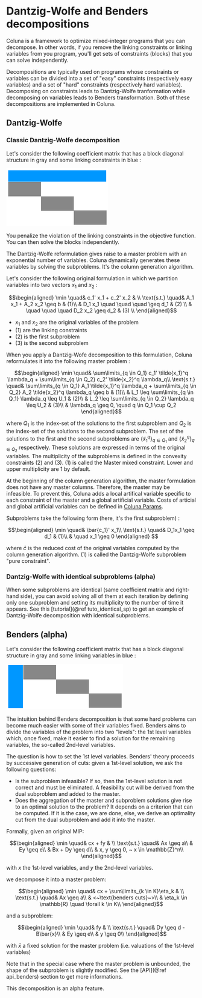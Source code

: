 # Dantzig-Wolfe and Benders decompositions

Coluna is a framework to optimize mixed-integer programs that you can decompose.
In other words, if you remove the linking constraints or linking variables from you
program, you'll get sets of constraints (blocks) that you can solve independently.

Decompositions are typically used on programs whose constraints or variables can be divided into a set of "easy" constraints (respectively easy variables) and a set of "hard" constraints (respectively hard variables). Decomposing on constraints leads to Dantzig-Wolfe tranformation while decomposing on variables leads to Benders transformation. Both of these decompositions are implemented in Coluna. 

## Dantzig-Wolfe

### Classic Dantzig-Wolfe decomposition

Let's consider the following coefficient matrix that has a block diagonal structure
in gray and some linking constraints in blue :

![Dantzig-Wolfe decomposition](../assets/img/dwdec.png)

You penalize the violation of the linking constraints in the
objective function. You can then solve the blocks independently.

The Dantzig-Wolfe reformulation gives raise to a master problem with an
exponential number of variables. Coluna dynamically generates these variables by
solving the subproblems. It's the column generation algorithm.

Let's consider the following original formulation in which we partition variables into
two vectors $x_1$ and $x_2$ :

```math
\begin{aligned}
\min \quad& c_1' x_1 + c_2' x_2 & \\
\text{s.t.} \quad& A_1 x_1 + A_2 x_2 \geq b & (1)\\
& D_1 x_1 \quad \quad \quad   \geq d_1 & (2) \\
& \quad   \quad \quad D_2 x_2 \geq d_2 & (3) \\
\end{aligned}
```

- $x_1$ and $x_2$ are the original variables of the problem
- $(1)$ are the linking constraints
- $(2)$ is the first subproblem
- $(3)$ is the second subproblem

When you apply a Dantzig-Wofe decomposition to this formulation, 
Coluna reformulates it into the following master problem :

```math
\begin{aligned}
\min \quad& \sum\limits_{q \in Q_1} c_1' \tilde{x_1}^q \lambda_q + \sum\limits_{q \in Q_2} c_2' \tilde{x_2}^q \lambda_q\\
\text{s.t.} \quad& \sum\limits_{q \in Q_1} A_1 \tilde{x_1}^q \lambda_q + \sum\limits_{q \in Q_2} A_2 \tilde{x_2}^q \lambda_q \geq b & (1)\\
& L_1 \leq \sum\limits_{q \in Q_1} \lambda_q \leq U_1 & (2)\\
& L_2 \leq \sum\limits_{q \in Q_2} \lambda_q \leq U_2 & (3)\\
& \lambda_q \geq 0, \quad q \in Q_1 \cup Q_2
\end{aligned}
```

where $Q_1$ is the index-set of the solutions to the first subproblem and 
$Q_2$ is the index-set of the solutions to the second subproblem.
The set of the solutions to the first and the second subproblems are $\{\tilde{x}^q_1\}_{q \in Q_1}$ and $\{\tilde{x}^q_2\}_{q \in Q_2}$ respectively. These solutions are expressed
in terms of the original variables.
The multiplicity of the subproblems is defined in the convexity constraints $(2)$ and $(3)$. $(1)$ is called the Master mixed constraint.
Lower and upper multiplicity are $1$ by default.

At the beginning of the column generation algorithm, the master formulation does
not have any master columns. Therefore, the master may be infeasible. 
To prevent this, Coluna adds a local artifical variable specific to each constraint of the master and a global artificial variable.
Costs of articial and global artificial variables can be defined in [Coluna.Params](@ref).

Subproblems take the following form (here, it's the first subproblem) :

```math
\begin{aligned}
\min \quad& \bar{c_1}' x_1\\
\text{s.t.} \quad& D_1x_1 \geq d_1 & (1)\\
& \quad x_1 \geq 0
\end{aligned}

```

where $\bar{c}$ is the reduced cost of the original variables computed by the column generation algorithm. $(1)$ is called the Dantzig-Wolfe subproblem "pure constraint". 

### Dantzig-Wolfe with identical subproblems (alpha)

When some subproblems are identical (same coefficient matrix and right-hand side), 
you can avoid solving all of them at each iteration by defining only one subproblem and
setting its multiplicity to the number of time it appears. See this [tutorial](@ref tuto_identical_sp) to get an example of Dantzig-Wolfe decomposition with identical subproblems. 


## Benders (alpha)

Let's consider the following coefficient matrix that has a block diagonal structure
in gray and some linking variables in blue :

![Benders decomposition](../assets/img/bdec.png)

The intuition behind Benders decomposition is that some hard problems can become much easier with some of their variables fixed. 
Benders aims to divide the variables of the problem into two "levels": the 1st level variables which, once fixed, make it easier to find a solution for the remaining variables, the so-called 2nd-level variables.

The question is how to set the 1st level variables. Benders' theory proceeds by successive generation of cuts: given a 1st-level solution, we ask the following questions:

- Is the subproblem infeasible? If so, then the 1st-level solution is not correct and must be eliminated. A feasibility cut will be derived from the dual subproblem and added to the master.
- Does the aggregation of the master and subproblem solutions give rise to an optimal solution to the problem? It depends on a criterion that can be computed. If it is the case, we are done, else, we derive an optimality cut from the dual subproblem and add it into the master.

Formally, given an original MIP:

```math
\begin{aligned}
\min \quad& cx + fy & \\
\text{s.t.} \quad& Ax \geq a\\
& Ey \geq e\\
& Bx + Dy \geq d\\
& x, y \geq 0, ~ x \in \mathbb{Z}^n\\
\end{aligned}
```

with $x$ the 1st-level variables, and $y$ the 2nd-level variables.

we decompose it into a master problem:

```math
\begin{aligned}
\min \quad& cx + \sum\limits_{k \in K}\eta_k & \\
\text{s.t.} \quad& Ax \geq a\\
& <~\text{benders cuts}~>\\
& \eta_k \in \mathbb{R} \quad \forall k \in K\\
\end{aligned}
```

and a subproblem:

```math
\begin{aligned}
\min \quad& fy & \\
\text{s.t.} \quad& Dy \geq d - B\bar{x}\\
& Ey \geq e\\
& y \geq 0\\
\end{aligned}
```
with $\bar{x}$ a fixed solution for the master problem (i.e. valuations of the 1st-level variables)

Note that in the special case where the master problem is unbounded, the shape of the subproblem is slightly modified. See the [API](@ref api_benders) section to get more informations. 


This decomposition is an alpha feature.



